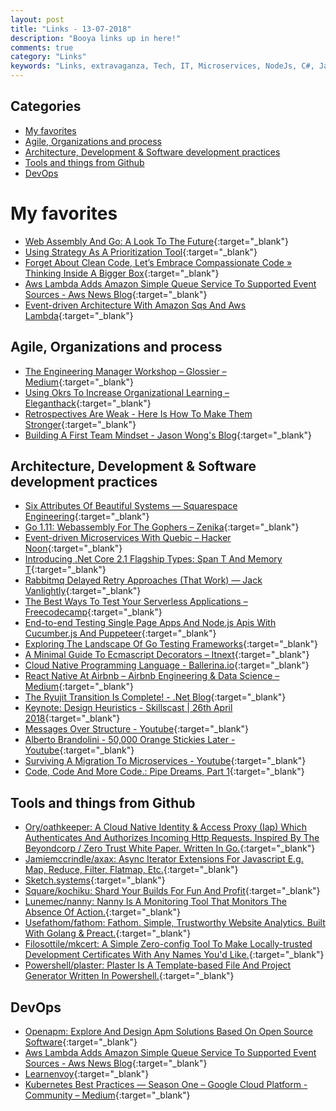 ```yaml
---
layout: post
title: "Links - 13-07-2018"
description: "Booya links up in here!"
comments: true
category: "Links"
keywords: "Links, extravaganza, Tech, IT, Microservices, NodeJs, C#, Javascript, Solution architecture"
---
```


## Categories ##

* [My favorites](#favorites)
* [Agile, Organizations and process](#agile)
* [Architecture, Development & Software development practices](#development)
* [Tools and things from Github](#tools)
* [DevOps](#devops)

# My favorites<a name="favorites"></a> #

* [Web Assembly And Go: A Look To The Future](https://brianketelsen.com/web-assembly-and-go-a-look-to-the-future/){:target="_blank"}
* [Using Strategy As A Prioritization Tool](https://blog.carbonfive.com/2018/06/18/using-strategy-as-a-prioritization-tool/){:target="_blank"}
* [Forget About Clean Code, Let’s Embrace Compassionate Code » Thinking Inside A Bigger Box](http://johannesbrodwall.com/2018/06/24/forget-about-clean-code-lets-embrace-compassionate-code/){:target="_blank"}
* [Aws Lambda Adds Amazon Simple Queue Service To Supported Event Sources - Aws News Blog](https://aws.amazon.com/blogs/aws/aws-lambda-adds-amazon-simple-queue-service-to-supported-event-sources/){:target="_blank"}
* [Event-driven Architecture With Amazon Sqs And Aws Lambda](https://read.acloud.guru/event-driven-architecture-with-sqs-and-aws-lambda-cf2ebd529ae3){:target="_blank"}

## Agile, Organizations and process<a name="agile"></a> ##

* [The Engineering Manager Workshop – Glossier – Medium](https://medium.com/glossier/the-engineering-manager-workshop-82383f810549){:target="_blank"}
* [Using Okrs To Increase Organizational Learning – Eleganthack](http://eleganthack.com/using-okrs-to-increase-organizational-learning/){:target="_blank"}
* [Retrospectives Are Weak - Here Is How To Make Them Stronger](https://www.infoq.com/articles/retrospectives-weak-stronger){:target="_blank"}
* [Building A First Team Mindset - Jason Wong's Blog](http://www.attack-gecko.net/2018/06/25/building-a-first-team-mindset/){:target="_blank"}

## Architecture, Development & Software development practices <a name="development"></a> ##

* [Six Attributes Of Beautiful Systems — Squarespace Engineering](https://engineering.squarespace.com/blog/2018/six-attributes-of-beautiful-systems){:target="_blank"}
* [Go 1.11: Webassembly For The Gophers – Zenika](https://medium.zenika.com/go-1-11-webassembly-for-the-gophers-ae4bb8b1ee03){:target="_blank"}
* [Event-driven Microservices With Quebic – Hacker Noon](https://hackernoon.com/event-driven-microservices-with-quebic-f65f99a5b25a){:target="_blank"}
* [Introducing .Net Core 2.1 Flagship Types: Span T And Memory T](https://www.codemag.com/Article/1807051/Introducing-.NET-Core-2.1-Flagship-Types-Span-T-and-Memory-T){:target="_blank"}
* [Rabbitmq Delayed Retry Approaches (That Work) — Jack Vanlightly](https://jack-vanlightly.com/blog/2017/3/24/rabbitmq-delayed-retry-approaches-that-work){:target="_blank"}
* [The Best Ways To Test Your Serverless Applications – Freecodecamp](https://medium.freecodecamp.org/the-best-ways-to-test-your-serverless-applications-40b88d6ee31e){:target="_blank"}
* [End-to-end Testing Single Page Apps And Node.js Apis With Cucumber.js And Puppeteer](https://medium.com/@anephenix/end-to-end-testing-single-page-apps-and-node-js-apis-with-cucumber-js-and-puppeteer-ad5a519ace0){:target="_blank"}
* [Exploring The Landscape Of Go Testing Frameworks](https://bmuschko.com/blog/go-testing-frameworks/){:target="_blank"}
* [A Minimal Guide To Ecmascript Decorators – Itnext](https://itnext.io/a-minimal-guide-to-ecmascript-decorators-55b70338215e){:target="_blank"}
* [Cloud Native Programming Language - Ballerina.io](https://ballerina.io/){:target="_blank"}
* [React Native At Airbnb – Airbnb Engineering & Data Science – Medium](https://medium.com/airbnb-engineering/react-native-at-airbnb-f95aa460be1c){:target="_blank"}
* [The Ryujit Transition Is Complete! - .Net Blog](https://blogs.msdn.microsoft.com/dotnet/2018/06/19/the-ryujit-transition-is-complete/){:target="_blank"}
* [Keynote: Design Heuristics - Skillscast | 26th April 2018](https://skillsmatter.com/skillscasts/11685-we-are-delighted-to-have-mathias-verraes-at-ddd-exchange-2018#video){:target="_blank"}
* [Messages Over Structure - Youtube](https://www.youtube.com/watch?time_continue=2&v=2nDNMB_wXcE){:target="_blank"}
* [Alberto Brandolini - 50,000 Orange Stickies Later - Youtube](https://www.youtube.com/watch?v=1i6QYvYhlYQ){:target="_blank"}
* [Surviving A Migration To Microservices - Youtube](https://www.youtube.com/watch?v=SDkmPoKZW3Q){:target="_blank"}
* [Code, Code And More Code.: Pipe Dreams, Part 1](https://blog.marcgravell.com/2018/07/pipe-dreams-part-1.html?m=1){:target="_blank"}


## Tools and things from Github <a name="tools"></a> ##

* [Ory/oathkeeper: A Cloud Native Identity & Access Proxy (Iap) Which Authenticates And Authorizes Incoming Http Requests. Inspired By The Beyondcorp / Zero Trust White Paper. Written In Go.](https://github.com/ory/oathkeeper){:target="_blank"}
* [Jamiemccrindle/axax: Async Iterator Extensions For Javascript E.g. Map, Reduce, Filter, Flatmap, Etc.](https://github.com/jamiemccrindle/axax){:target="_blank"}
* [Sketch.systems](https://sketch.systems/){:target="_blank"}
* [Square/kochiku: Shard Your Builds For Fun And Profit](https://github.com/square/kochiku){:target="_blank"}
* [Lunemec/nanny: Nanny Is A Monitoring Tool That Monitors The Absence Of Action.](https://github.com/lunemec/nanny){:target="_blank"}
* [Usefathom/fathom: Fathom. Simple, Trustworthy Website Analytics. Built With Golang & Preact.](https://github.com/usefathom/fathom){:target="_blank"}
* [Filosottile/mkcert: A Simple Zero-config Tool To Make Locally-trusted Development Certificates With Any Names You'd Like.](https://github.com/FiloSottile/mkcert){:target="_blank"}
* [Powershell/plaster: Plaster Is A Template-based File And Project Generator Written In Powershell.](https://github.com/PowerShell/Plaster){:target="_blank"}

## DevOps<a name="devops"></a> ##

* [Openapm: Explore And Design Apm Solutions Based On Open Source Software](https://openapm.io/landscape){:target="_blank"}
* [Aws Lambda Adds Amazon Simple Queue Service To Supported Event Sources - Aws News Blog](https://aws.amazon.com/blogs/aws/aws-lambda-adds-amazon-simple-queue-service-to-supported-event-sources/){:target="_blank"}
* [Learnenvoy](https://www.learnenvoy.io/){:target="_blank"}
* [Kubernetes Best Practices — Season One – Google Cloud Platform - Community – Medium](https://medium.com/google-cloud/kubernetes-best-practices-season-one-11119aee1d10){:target="_blank"}

